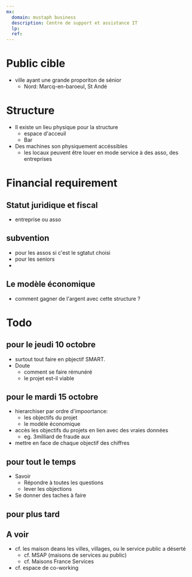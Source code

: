 ```yaml
---
mx:
  domain: mustaph business
  description: Centre de support et assistance IT
  lp:
  ref:
---
```



# Public cible
- ville ayant une grande proporiton de sénior
  - Nord: Marcq-en-baroeul, St Andé


# Structure

- Il existe un lieu physique pour la structure
  - espace d'acceuil
  - Bar
- Des machines son physiquement accéssibles
  - les locaux peuvent être louer en mode service à des asso, des entreprises


# Financial requirement

## Statut juridique et fiscal
- entreprise ou asso
## subvention
- pour les assos si c'est le sgtatut choisi
- pour les seniors
- 
## Le modèle économique
- comment gagner de l'argent avec cette structure ?





# Todo 
## pour le jeudi 10 octobre
- surtout tout faire en pbjectif SMART.
- Doute
   - comment se faire rémunéré
   - le projet est-il viable

## pour le mardi 15 octobre
- hierarchiser par ordre d'impoortance:
  - les objectifs du projet
  - le modèle économique
- accès les objectifs du projets en lien avec des vraies données
  - eg. 3milliard de fraude aux 
- mettre en face de chaque objectif des chiffres  
## pour tout le temps
- Savoir 
  - Répondre à toutes les questions
  - lever les objections    
- Se donner des taches à faire

## pour plus tard

## A voir
- cf. les maison deans les villes, villages, ou le service public a déserté
  - cf. MSAP (maisons de services au public)
  - cf. Maisons France Services
- cf. espace de co-working
